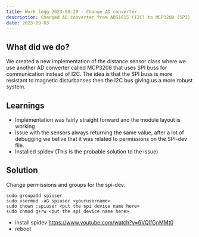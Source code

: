 ```yaml
---
title: Work logg 2023-08-29 - Change AD converter
description: Changed AD converter from ADS1015 (I2C) to MCP3208 (SPI)
date: 2023-09-03
---
```


## What did we do?

We created a new implementation of the distance sensor class where we use another AD converter called MCP3208 that uses SPI buss for communication instead of I2C. The idea is that the SPI buss is more resistant to magnetic disturbanses then the I2C bus giving us a more robust system.

## Learnings

- Implementation was fairly straight forward and the module layout is working
- Issue with the sensors always returning the same value, after a lot of debugging we belive that it was related to permissions on the SPI-dev file.
- Installed spidev (This is the probable solution to the issue)

## Solution

Change permissions and groups for the spi-dev.

```
sudo groupadd spiuser
sudo usermod -aG spiuser <yourusername>
sudo chown :spiuser <put the spi device name here>
sudo chmod g+rw <put the spi device name here>
```
- install spidev https://www.youtube.com/watch?v=6VQIfGnMMt0
- reboot